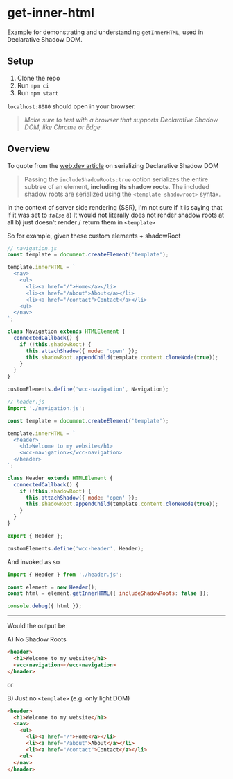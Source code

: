 # get-inner-html

Example for demonstrating and understanding `getInnerHTML`, used in Declarative Shadow DOM.

## Setup
1. Clone the repo
1. Run `npm ci`
1. Run `npm start`

`localhost:8080` should open in your browser.

> _Make sure to test with a browser that supports Declarative Shadow DOM, like Chrome or Edge._

## Overview

To quote from the [web.dev article](https://web.dev/declarative-shadow-dom/#serialization) on serializing Declarative Shadow DOM

> Passing the `includeShadowRoots:true` option serializes the entire subtree of an element, **including its shadow roots**. The included shadow roots are serialized using the `<template shadowroot>` syntax.

In the context of server side rendering (SSR), I'm not sure if it is saying that if it was set to _`false`_
a) It would not literally does not render shadow roots at all
b) just doesn't render / return them in `<template>`

So for example, given these custom elements + shadowRoot

```js
// navigation.js
const template = document.createElement('template');

template.innerHTML = `
  <nav>
    <ul>
      <li><a href="/">Home</a></li>
      <li><a href="/about">About</a></li>
      <li><a href="/contact">Contact</a></li>
    <ul>
  </nav>
`;

class Navigation extends HTMLElement {
  connectedCallback() {
    if (!this.shadowRoot) {
      this.attachShadow({ mode: 'open' });
      this.shadowRoot.appendChild(template.content.cloneNode(true));
    }
  }
}

customElements.define('wcc-navigation', Navigation);

// header.js
import './navigation.js';

const template = document.createElement('template');

template.innerHTML = `
  <header>
    <h1>Welcome to my website</h1>
    <wcc-navigation></wcc-navigation>
  </header>
`;

class Header extends HTMLElement {
  connectedCallback() {
    if (!this.shadowRoot) {
      this.attachShadow({ mode: 'open' });
      this.shadowRoot.appendChild(template.content.cloneNode(true));
    }
  }
}

export { Header };

customElements.define('wcc-header', Header);
```

And invoked as so
```js
import { Header } from './header.js';

const element = new Header();
const html = element.getInnerHTML({ includeShadowRoots: false });

console.debug({ html });
```

----

Would the output be

A) No Shadow Roots
```html
<header>
  <h1>Welcome to my website</h1>
  <wcc-navigation></wcc-navigation>
</header>
```

or

B) Just no `<template>` (e.g. only light DOM)
```html
<header>
  <h1>Welcome to my website</h1>
  <nav>
    <ul>
      <li><a href="/">Home</a></li>
      <li><a href="/about">About</a></li>
      <li><a href="/contact">Contact</a></li>
    <ul>
  </nav>
</header>
```